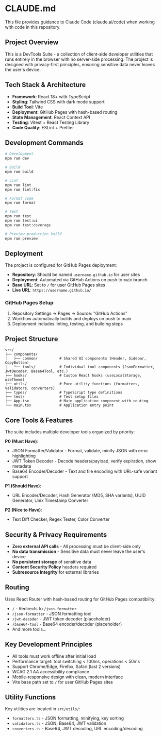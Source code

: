 # CLAUDE.md

This file provides guidance to Claude Code (claude.ai/code) when working with code in this repository.

## Project Overview

This is a DevTools Suite - a collection of client-side developer utilities that runs entirely in the browser with no server-side processing. The project is designed with privacy-first principles, ensuring sensitive data never leaves the user's device.

## Tech Stack & Architecture

- **Framework**: React 18+ with TypeScript
- **Styling**: Tailwind CSS with dark mode support
- **Build Tool**: Vite
- **Deployment**: GitHub Pages with hash-based routing
- **State Management**: React Context API
- **Testing**: Vitest + React Testing Library
- **Code Quality**: ESLint + Prettier

## Development Commands

```bash
# Development
npm run dev

# Build
npm run build

# Lint
npm run lint
npm run lint:fix

# Format code
npm run format

# Test
npm run test
npm run test:ui
npm run test:coverage

# Preview production build
npm run preview
```

## Deployment

The project is configured for GitHub Pages deployment:

- **Repository**: Should be named `username.github.io` for user sites
- **Deployment**: Automated via GitHub Actions on push to `main` branch
- **Base URL**: Set to `/` for user GitHub Pages sites
- **Live URL**: `https://username.github.io/`

### GitHub Pages Setup
1. Repository Settings → Pages → Source: "GitHub Actions"
2. Workflow automatically builds and deploys on push to main
3. Deployment includes linting, testing, and building steps

## Project Structure

```
src/
├── components/
│   ├── common/          # Shared UI components (Header, Sidebar, CopyButton)
│   └── tools/           # Individual tool components (JsonFormatter, JwtDecoder, Base64Tool, etc.)
├── hooks/               # Custom React hooks (useLocalStorage, useTheme)
├── utils/               # Pure utility functions (formatters, validators, converters)
├── types/               # TypeScript type definitions
├── test/                # Test setup files
├── App.tsx              # Main application component with routing
└── main.tsx             # Application entry point
```

## Core Tools & Features

The suite includes multiple developer tools organized by priority:

**P0 (Must Have)**:
- JSON Formatter/Validator - Format, validate, minify JSON with error highlighting
- JWT Token Decoder - Decode headers/payload, verify expiration, show metadata  
- Base64 Encoder/Decoder - Text and file encoding with URL-safe variant support

**P1 (Should Have)**:
- URL Encoder/Decoder, Hash Generator (MD5, SHA variants), UUID Generator, Unix Timestamp Converter

**P2 (Nice to Have)**:
- Text Diff Checker, Regex Tester, Color Converter

## Security & Privacy Requirements

- **Zero external API calls** - All processing must be client-side only
- **No data transmission** - Sensitive data must never leave the user's device
- **No persistent storage** of sensitive data
- **Content Security Policy** headers required
- **Subresource Integrity** for external libraries

## Routing

Uses React Router with hash-based routing for GitHub Pages compatibility:
- `/` - Redirects to `/json-formatter`
- `/json-formatter` - JSON formatting tool
- `/jwt-decoder` - JWT token decoder (placeholder)
- `/base64-tool` - Base64 encoder/decoder (placeholder)
- And more tools...

## Key Development Principles

- All tools must work offline after initial load
- Performance target: tool switching < 100ms, operations < 50ms
- Support Chrome/Edge, Firefox, Safari (last 2 versions)
- WCAG 2.1 AA accessibility compliance
- Mobile-responsive design with clean, modern interface
- Vite base path set to `/` for user GitHub Pages sites

## Utility Functions

Key utilities are located in `src/utils/`:
- `formatters.ts` - JSON formatting, minifying, key sorting
- `validators.ts` - JSON, Base64, JWT validation
- `converters.ts` - Base64, JWT decoding, URL encoding/decoding